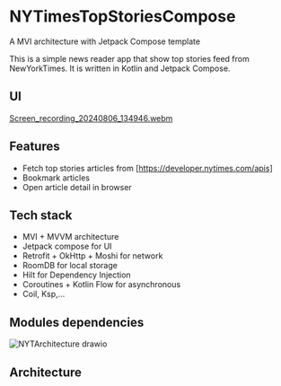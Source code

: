 # NYTimesTopStoriesCompose
A MVI architecture with Jetpack Compose template

This is a simple news reader app that show top stories feed from NewYorkTimes. It is written in Kotlin and Jetpack Compose.

## UI
[Screen_recording_20240806_134946.webm](https://github.com/user-attachments/assets/49b19ee5-3cec-45c1-b7b3-31bac0a209f2)


## Features
- Fetch top stories articles from [https://developer.nytimes.com/apis]
- Bookmark articles
- Open article detail in browser

## Tech stack
- MVI + MVVM architecture
- Jetpack compose for UI
- Retrofit + OkHttp + Moshi for network
- RoomDB for local storage
- Hilt for Dependency Injection
- Coroutines + Kotlin Flow for asynchronous
- Coil, Ksp,...

## Modules dependencies
![NYTArchitecture drawio](https://github.com/user-attachments/assets/1bb73515-9aed-4ed5-834a-bf2a18892c4b)

## Architecture




